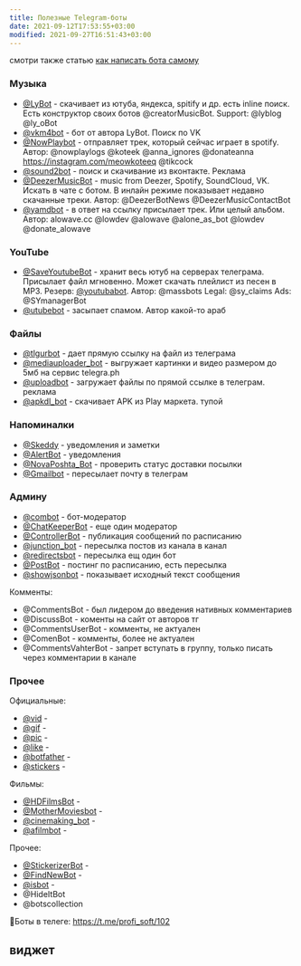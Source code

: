 ```yaml
---
title: Полезные Telegram-боты
date: 2021-09-12T17:53:55+03:00
modified: 2021-09-27T16:51:43+03:00
---
```

смотри также статью [как написать бота самому](../coding/telegram-bots.md)

### **Музыка** ###
- [@LyBot](tg://resolve?domain=LyBot) - скачивает из ютуба, яндекса, spitify и др. есть inline поиск. Есть конструктор своих ботов @creatorMusicBot. Support: @lyblog @ly_oBot
- [@vkm4bot](tg://resolve?domain=vkm4bot) - бот от автора LyBot. Поиск по VK
- [@NowPlaybot](tg://resolve?domain=NowPlaybot) - отправляет трек, который сейчас играет в spotify. Автор: @nowplaylogs @koteek @anna_ignores @donateanna https://instagram.com/meowkoteeq @tikcock
- [@sound2bot](tg://resolve?domain=sound2bot) - поиск и скачивание из вконтакте. Реклама 
- [@DeezerMusicBot](tg://resolve?domain=DeezerMusicBot) - music from Deezer, Spotify, SoundCloud, VK. Искать в чате с ботом. В инлайн режиме показывает недавно скачанные треки. Автор: @DeezerBotNews @DeezerMusicContactBot
- [@yamdbot](tg://resolve?domain=yamdbot) - в ответ на ссылку присылает трек. Или целый альбом. Автор: alowave.cc @lowdev @alowave @alone_as_bot @lowdev @donate_alowave 

### **YouTube** ###
- [@SaveYoutubeBot](tg://resolve?domain=SaveYoutubeBot) - хранит весь ютуб на серверах телеграма. Присылает файл мгновенно. Может скачать плейлист из песен в MP3. Резерв: [@youtubabot](tg://resolve?domain=youtubabot). Автор: @massbots Legal: @sy_claims Ads: @SYmanagerBot
- [@utubebot](tg://resolve?domain=utubebot) - засыпает спамом. Автор какой-то араб

### **Файлы** ###
- [@tlgurbot](tg://resolve?domain=tlgurbot) - дает прямую ссылку на файл из телеграма
- [@mediauploader_bot](tg://resolve?domain=mediauploader_bot) - выгружает картинки и видео размером до 5мб на сервис telegra.ph
- [@uploadbot](tg://resolve?domain=utubebot) - загружает файлы по прямой ссылке в телеграм. реклама
- [@apkdl_bot](tg://resolve?domain=utubebot) - скачивает APK из Play маркета. тупой

### **Напоминалки** ###
- [@Skeddy](tg://resolve?domain=utubebot) - уведомления и заметки
- [@AlertBot](tg://resolve?domain=utubebot) - уведомления
- [@NovaPoshta_Bot](tg://resolve?domain=utubebot) - проверить статус доставки посылки
- [@Gmailbot](tg://resolve?domain=utubebot) - пересылает почту в телеграм

### **Админу** ###
- [@combot](tg://resolve?domain=combot) - бот-модератор
- [@ChatKeeperBot](tg://resolve?domain=ChatKeeperBot) - еще один модератор
- [@ControllerBot](tg://resolve?domain=ControllerBot) - публикация сообщений по расписанию
- [@junction_bot](tg://resolve?domain=junction_bot) - пересылка постов из канала в канал
- [@redirectsbot](tg://resolve?domain=redirectsbot) - пересылка ещ один бот
- [@PostBot](tg://resolve?domain=PostBot) - постинг по расписанию, есть пересылка
- [@showjsonbot](tg://resolve?domain=showjsonbot) - показывает исходный текст сообщения  

Комменты:   
- @CommentsBot - был лидером до введения нативных комментариев
- @DiscussBot - коменты на сайт от авторов тг  
- @CommentsUserBot - комменты, не актуален  
- @ComenBot - комменты, более не актуален   
- @CommentsVahterBot - запрет вступать в группу, только писать через комментарии в канале  

### **Прочее** ### 

Официальные:  
- [@vid](tg://resolve?domain=vid) - 
- [@gif](tg://resolve?domain=gif) - 
- [@pic](tg://resolve?domain=pic) - 
- [@like](tg://resolve?domain=like) - 
- [@botfather](tg://resolve?domain=botfather) - 
- [@stickers](tg://resolve?domain=stickers) -  

Фильмы:  
- [@HDFilmsBot](tg://resolve?domain=HDFilmsBot) - 
- [@MotherMoviesbot](tg://resolve?domain=MotherMoviesbot) - 
- [@cinemaking_bot](tg://resolve?domain=cinemaking_bot) - 
- [@afilmbot](tg://resolve?domain=afilmbot) -  

Прочее:  
- [@StickerizerBot](tg://resolve?domain=StickerizerBot) - 
- [@FindNewBot](tg://resolve?domain=FindNewBot) - 
- [@isbot](tg://resolve?domain=isbot) - 
- @HideItBot  
- @botscollection  


🚀Боты в телеге: <https://t.me/profi_soft/102>


## виджет
<script async src="https://telegram.org/js/telegram-widget.js?15" data-telegram-post="profi_soft/102" data-width="100%"></script>

